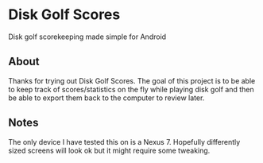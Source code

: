 # Disk Golf Scores
Disk golf scorekeeping made simple for Android

## About
Thanks for trying out Disk Golf Scores. The goal of this project is to be able to keep track of scores/statistics on the fly while playing disk golf and then be able to export them back to the computer to review later.


## Notes
The only device I have tested this on is a Nexus 7. Hopefully differently sized screens will look ok but it might require some tweaking. 
